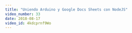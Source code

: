 ```yaml
---
title: "Uniendo Arduino y Google Docs Sheets con NodeJS"
video_number: 33
date: 2018-08-17
video_id: 4kdcprnf9Wo
---
```

